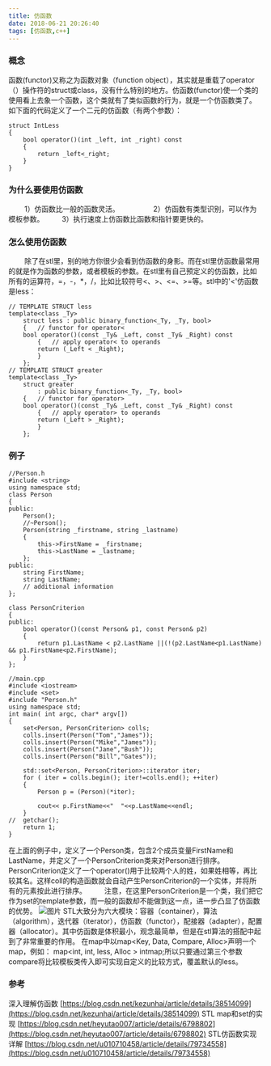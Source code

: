 ```yaml
---
title: 仿函数
date: 2018-06-21 20:26:40
tags: [仿函数,c++]
---
```

### 概念
函数(functor)又称之为函数对象（function object），其实就是重载了operator（）操作符的struct或class，没有什么特别的地方。仿函数(functor)使一个类的使用看上去象一个函数，这个类就有了类似函数的行为，就是一个仿函数类了。 
如下面的代码定义了一个二元的仿函数（有两个参数）：
```
struct IntLess
{
    bool operator()(int _left, int _right) const
    {
        return _left<_right;
    }
}
```

<!--more-->

### 为什么要使用仿函数
        1）仿函数比一般的函数灵活。        
        2）仿函数有类型识别，可以作为模板参数。
        3）执行速度上仿函数比函数和指针要更快的。

### 怎么使用仿函数
        
除了在stl里，别的地方你很少会看到仿函数的身影。而在stl里仿函数最常用的就是作为函数的参数，或者模板的参数。在stl里有自己预定义的仿函数，比如所有的运算符，=，-，*，/，比如比较符号<、>、<=、>=等。stl中的'<'仿函数是less：
```
// TEMPLATE STRUCT less
template<class _Ty>
    struct less : public binary_function<_Ty, _Ty, bool>
    {   // functor for operator<
    bool operator()(const _Ty& _Left, const _Ty& _Right) const
        {   // apply operator< to operands
        return (_Left < _Right);
        }
    };
// TEMPLATE STRUCT greater
template<class _Ty>
    struct greater
        : public binary_function<_Ty, _Ty, bool>
    {   // functor for operator>
    bool operator()(const _Ty& _Left, const _Ty& _Right) const
        {   // apply operator> to operands
        return (_Left > _Right);
        }
    };
```
### 例子
```
//Person.h
#include <string>
using namespace std;
class Person
{
public:
    Person();
    //~Person();
    Person(string _firstname, string _lastname)
    {
        this->FirstName = _firstname;
        this->LastName = _lastname;
    };
public:
    string FirstName;
    string LastName;
    // additional information
};

class PersonCriterion
{
public:
    bool operator()(const Person& p1, const Person& p2)
    {
        return p1.LastName < p2.LastName ||(!(p2.LastName<p1.LastName) && p1.FirstName<p2.FirstName);
    }
};

//main.cpp
#include <iostream>
#include <set>
#include "Person.h"
using namespace std;
int main( int argc, char* argv[])
{
    set<Person, PersonCriterion> colls;
    colls.insert(Person("Tom","James"));
    colls.insert(Person("Mike","James"));
    colls.insert(Person("Jane","Bush"));
    colls.insert(Person("Bill","Gates"));

    std::set<Person, PersonCriterion>::iterator iter;
    for ( iter = colls.begin(); iter!=colls.end(); ++iter)
    {       
        Person p = (Person)(*iter);     

        cout<< p.FirstName<<"  "<<p.LastName<<endl;
    }       
//  getchar();
    return 1;
}
```
在上面的例子中，定义了一个Person类，包含2个成员变量FirstName和LastName，并定义了一个PersonCriterion类来对Person进行排序。PersonCriterion定义了一个operator()用于比较两个人的姓，如果姓相等，再比较其名。这样coll的构造函数就会自动产生PersonCriterion的一个实体，并将所有的元素按此进行排序。
        注意，在这里PersonCriterion是一个类，我们把它作为set的template参数，而一般的函数却不能做到这一点，进一步凸显了仿函数的优势。
![图片](1.png)
STL大致分为六大模块：容器（container），算法（algorithm），迭代器（iterator），仿函数（functor），配接器（adapter），配置器（allocator）。其中仿函数是体积最小，观念最简单，但是在stl算法的搭配中起到了非常重要的作用。
在map中以map<Key, Data, Compare, Alloc>声明一个map，例如：
map<int, int, less<int>, Alloc<int> > intmap;所以只要通过第三个参数compare将比较模板类传入即可实现自定义的比较方式，覆盖默认的less。
### 参考
深入理解仿函数 [https://blog.csdn.net/kezunhai/article/details/38514099](https://blog.csdn.net/kezunhai/article/details/38514099)
STL map和set的实现 [https://blog.csdn.net/heyutao007/article/details/6798802](https://blog.csdn.net/heyutao007/article/details/6798802)
STL仿函数实现详解 [https://blog.csdn.net/u010710458/article/details/79734558](https://blog.csdn.net/u010710458/article/details/79734558)
